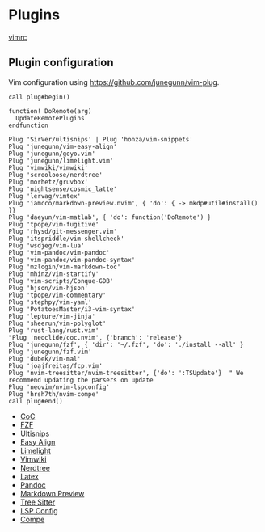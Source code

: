 # Plugins

[vimrc](vimrc.md)


## Plugin configuration

Vim configuration using <https://github.com/junegunn/vim-plug>.

```viml
call plug#begin()

function! DoRemote(arg)
  UpdateRemotePlugins
endfunction

Plug 'SirVer/ultisnips' | Plug 'honza/vim-snippets'
Plug 'junegunn/vim-easy-align'
Plug 'junegunn/goyo.vim'
Plug 'junegunn/limelight.vim'
Plug 'vimwiki/vimwiki'
Plug 'scrooloose/nerdtree'
Plug 'morhetz/gruvbox'
Plug 'nightsense/cosmic_latte'
Plug 'lervag/vimtex'
Plug 'iamcco/markdown-preview.nvim', { 'do': { -> mkdp#util#install() }}
Plug 'daeyun/vim-matlab', { 'do': function('DoRemote') }
Plug 'tpope/vim-fugitive'
Plug 'rhysd/git-messenger.vim'
Plug 'itspriddle/vim-shellcheck'
Plug 'wsdjeg/vim-lua'
Plug 'vim-pandoc/vim-pandoc'
Plug 'vim-pandoc/vim-pandoc-syntax'
Plug 'mzlogin/vim-markdown-toc'
Plug 'mhinz/vim-startify'
Plug 'vim-scripts/Conque-GDB'
Plug 'hjson/vim-hjson'
Plug 'tpope/vim-commentary'
Plug 'stephpy/vim-yaml'
Plug 'PotatoesMaster/i3-vim-syntax'
Plug 'lepture/vim-jinja'
Plug 'sheerun/vim-polyglot'
Plug 'rust-lang/rust.vim'
"Plug 'neoclide/coc.nvim', {'branch': 'release'}
Plug 'junegunn/fzf', { 'dir': '~/.fzf', 'do': './install --all' }
Plug 'junegunn/fzf.vim'
Plug 'dubek/vim-mal'
Plug 'joajfreitas/fcp.vim'
Plug 'nvim-treesitter/nvim-treesitter', {'do': ':TSUpdate'}  " We recommend updating the parsers on update
Plug 'neovim/nvim-lspconfig'
Plug 'hrsh7th/nvim-compe'
call plug#end()
```


* [CoC](plugin_coc.md)
* [FZF](plugin_fzf.md)
* [Ultisnips](plugin_ultisnips.md)
* [Easy Align](plugin_easy_align.md)
* [Limelight](plugin_limelight.md)
* [Vimwiki](plugin_vimwiki.md)
* [Nerdtree](plugin_nerdtree.md)
* [Latex](plugin_latex.md)
* [Pandoc](plugin_pandoc.md)
* [Markdown Preview](plugin_markdown_preview.md)
* [Tree Sitter](plugin_tree_sitter.md)
* [LSP Config](plugin_lsp_config.md)
* [Compe](plugin_compe.md)

<!-- vim: set ft=vim: set conceallevel=0-->
